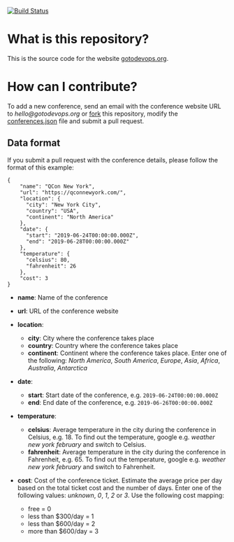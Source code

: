 [![Build Status](https://travis-ci.org/finspin/gotodevops.org.svg?branch=master)](https://travis-ci.org/finspin/gotodevops.org)

# What is this repository?

This is the source code for the website [gotodevops.org](http://www.gotodevops.org).

# How can I contribute?

To add a new conference, send an email with the conference website URL to _hello@gotodevops.org_ or [fork](https://guides.github.com/activities/forking/) this repository, modify the [conferences.json](https://github.com/finspin/gotodevops.org/blob/master/static/conferences.json) file and submit a pull request.

## Data format

If you submit a pull request with the conference details, please follow the format of this example:

```
{
    "name": "QCon New York",
    "url": "https://qconnewyork.com/",
    "location": {
      "city": "New York City",
      "country": "USA",
      "continent": "North America"
    },
    "date": {
      "start": "2019-06-24T00:00:00.000Z",
      "end": "2019-06-28T00:00:00.000Z"
    },
    "temperature": {
      "celsius": 80,
      "fahrenheit": 26
    },
    "cost": 3
}
```

* **name**: Name of the conference

* **url**: URL of the conference website

* **location**:
  * **city**: City where the conference takes place
  * **country**: Country where the conference takes place
  * **continent**: Continent where the conference takes place. Enter one of the following: _North America_, _South America_, _Europe_, _Asia_, _Africa_, _Australia_, _Antarctica_
* **date**:
  * **start**: Start date of the conference, e.g. `2019-06-24T00:00:00.000Z`
  * **end**: End date of the conference, e.g. `2019-06-26T00:00:00.000Z`
* **temperature**:
  * **celsius**: Average temperature in the city during the conference in Celsius, e.g. 18. To find out the temperature, google e.g. _weather new york february_ and switch to Celsius.
  * **fahrenheit**: Average temperature in the city during the conference in Fahrenheit, e.g. 65. To find out the temperature, google e.g. _weather new york february_ and switch to Fahrenheit.
* **cost**: Cost of the conference ticket. Estimate the average price per day based on the total ticket cost and the number of days. Enter one of the following values: _unknown_, _0_, _1_, _2_ or _3_. Use the following cost mapping: 
  * free = 0
  * less than $300/day = 1
  * less than $600/day = 2
  * more than $600/day = 3

